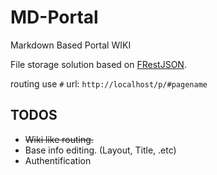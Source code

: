 # MD-Portal

Markdown Based Portal WIKI

File storage solution based on [FRestJSON](http://github.com/watert/FRestJSON/).

routing use `#` url: `http://localhost/p/#pagename`

## TODOS

- <del> Wiki like routing. </del>
- Base info editing. (Layout, Title, .etc)
- Authentification
